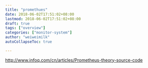 ```yaml
---
title: "promethues"
date: 2018-06-02T17:51:02+08:00
lastmod: 2018-06-02T17:51:02+08:00
draft: true
tags: ["overview"]
categories: ["monitor-system"]
author: "weiweimilk"
autoCollapseToc: true

---
```



http://www.infoq.com/cn/articles/Prometheus-theory-source-code

